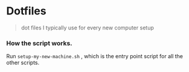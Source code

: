 # Dotfiles
> dot files I typically use for every new computer setup

### How the script works.
Run `setup-my-new-machine.sh` , which is the entry point script for all the other scripts.

